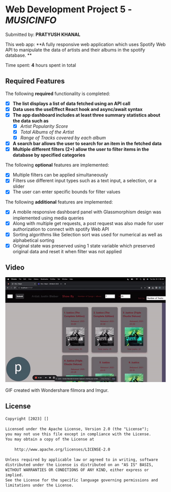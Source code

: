 # Web Development Project 5 - *MUSICINFO*

Submitted by: **PRATYUSH KHANAL**

This web app: **A fully responsive web application which uses Spotify Web API to manipulate the data of artists and their albums in the spotify database. **

Time spent: **4** hours spent in total

## Required Features

The following **required** functionality is completed:

- [x] **The list displays a list of data fetched using an API call**
- [x] **Data uses the useEffect React hook and async/await syntax**
- [x] **The app dashboard includes at least three summary statistics about the data such as**
  - [x] *Artist Popularity Score*
  - [x] *Total Albums of the Artist*
  - [x] *Range of Tracks covered by each album*
- [x] **A search bar allows the user to search for an item in the fetched data**
- [x] **Multiple different filters (2+) allow the user to filter items in the database by specified categories**

The following **optional** features are implemented:

- [x] Multiple filters can be applied simultaneously
- [x] Filters use different input types such as a text input, a selection, or a slider
- [x] The user can enter specific bounds for filter values

The following **additional** features are implemented:

* [x] A mobile responsive dashboard panel with Glassmorphism design was implemented using media queries
* [x] Along with multiple get requests, a post request was also made for user authorization to connect with spotify Web API
* [x] Sorting algorithms like Selection sort was used for numerical as well as alphabetical sorting
* [x] Original state was preserved using 1 state variable which preserved original data and reset it when filter was not applied

## Video 

<img src ="ezgif.com-video-to-gif (5).gif">


<!-- Replace this with whatever GIF tool you used! -->
GIF created with Wondershare filmora and Imgur.

## License

    Copyright [2023] []

    Licensed under the Apache License, Version 2.0 (the "License");
    you may not use this file except in compliance with the License.
    You may obtain a copy of the License at

        http://www.apache.org/licenses/LICENSE-2.0

    Unless required by applicable law or agreed to in writing, software
    distributed under the License is distributed on an "AS IS" BASIS,
    WITHOUT WARRANTIES OR CONDITIONS OF ANY KIND, either express or implied.
    See the License for the specific language governing permissions and
    limitations under the License.
